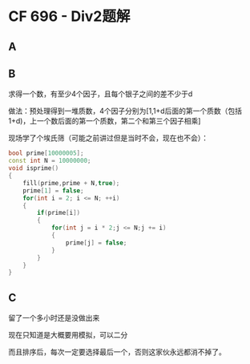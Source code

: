 # CF 696 - Div2题解

## A

## B

求得一个数，有至少4个因子，且每个银子之间的差不少于d

做法：预处理得到一堆质数，4个因子分别为[1,1+d后面的第一个质数（包括1+d)，上一个数后面的第一个质数，第二个和第三个因子相乘]

现场学了个埃氏筛（可能之前讲过但是当时不会，现在也不会）：

```c++
bool prime[10000005];
const int N = 10000000;
void isprime()
{
    fill(prime,prime + N,true);
    prime[1] = false;
    for(int i = 2; i <= N; ++i)
    {
        if(prime[i])
        {
            for(int j = i * 2;j <= N;j += i)
            {
                prime[j] = false;
            }
        }
    }
}
```

## C

留了一个多小时还是没做出来

现在只知道是大概要用模拟，可以二分

而且排序后，每次一定要选择最后一个，否则这家伙永远都消不掉了。

